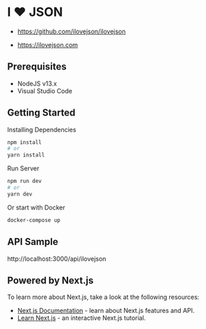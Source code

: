 # I ❤️ JSON

- https://github.com/ilovejson/ilovejson

- https://ilovejson.com


## Prerequisites
- NodeJS v13.x
- Visual Studio Code

## Getting Started

Installing Dependencies
```bash
npm install
# or
yarn install
```

Run Server

```bash
npm run dev
# or
yarn dev
```

Or start with Docker

```bash
docker-compose up
```

## API Sample
http://localhost:3000/api/ilovejson

## Powered by Next.js

To learn more about Next.js, take a look at the following resources:

- [Next.js Documentation](https://nextjs.org/docs) - learn about Next.js features and API.
- [Learn Next.js](https://nextjs.org/learn) - an interactive Next.js tutorial.
